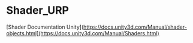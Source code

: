 # Shader_URP
[Shader Documentation Unity](https://docs.unity3d.com/Manual/shader-objects.html](https://docs.unity3d.com/Manual/Shaders.html)
